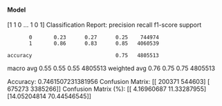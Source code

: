 #### Model
[1 1 0 ... 1 0 1]
Classification Report:
              precision    recall  f1-score   support

           0       0.23      0.27      0.25    744974
           1       0.86      0.83      0.85   4060539

    accuracy                           0.75   4805513
   macro avg       0.55      0.55      0.55   4805513
weighted avg       0.76      0.75      0.75   4805513

Accuracy: 0.7461507231381956
Confusion Matrix:
[[ 200371  544603]
 [ 675273 3385266]]
Confusion Matrix (%):
[[ 4.16960687 11.33287955]
 [14.05204814 70.44546545]]
